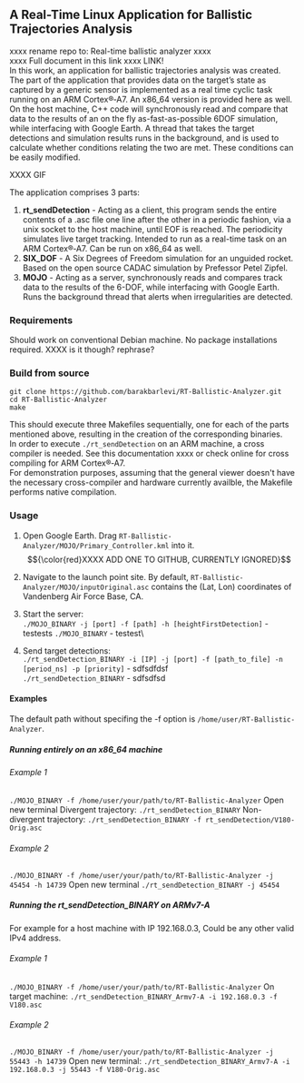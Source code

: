 ## A Real-Time Linux Application for Ballistic Trajectories Analysis
xxxx rename repo to: Real-time ballistic analyzer xxxx\
xxxx Full document in this link xxxx LINK!\
In this work, an application for ballistic trajectories analysis was created. The part of the application that provides data on the target’s state as captured by a generic sensor is implemented as a real time cyclic task running on an ARM Cortex®‑A7. An x86_64 version is provided here as well. On the host machine, C++ code will synchronously read and compare that data to the results of an on the fly as-fast-as-possible 6DOF simulation, while interfacing with Google Earth. A thread that takes the target detections and simulation results runs in the background, and is used to calculate whether conditions relating the two are met. These conditions can be easily modified.

XXXX GIF

The application comprises 3 parts:
1. **rt_sendDetection** - Acting as a client, this program sends the entire contents of a .asc file one line after the other in a periodic fashion, via a unix socket to the host machine, until EOF is reached. The periodicity simulates live target tracking. Intended to run as a real-time task on an ARM Cortex®‑A7. Can be run on x86_64 as well.
2. **SIX_DOF** - A Six Degrees of Freedom simulation for an unguided rocket. Based on the open source CADAC simulation by Prefessor Petel Zipfel.
3. **MOJO** - Acting as a server, synchronously reads and compares track data to the results of the 6-DOF, while interfacing with Google Earth. Runs the background thread that alerts when irregularities are detected.

### Requirements
Should work on conventional Debian machine. No package installations required.
XXXX is it though? rephrase? 

### Build from source
```
git clone https://github.com/barakbarlevi/RT-Ballistic-Analyzer.git
cd RT-Ballistic-Analyzer
make
```
This should execute three Makefiles sequentially, one for each of the parts mentioned above, resulting in the creation of the corresponding binaries.\
In order to execute `./rt_sendDetection` on an ARM machine, a cross compiler is needed. See this documentation xxxx or check online for cross compiling for ARM Cortex®‑A7.\
For demonstration purposes, assuming that the general viewer doesn't have the necessary cross-compiler and hardware currently availble, the Makefile performs native compilation.

### Usage
1. Open Google Earth. Drag `RT-Ballistic-Analyzer/MOJO/Primary_Controller.kml` into it. $${\color{red}XXXX ADD ONE TO GITHUB, CURRENTLY IGNORED}$$
2. Navigate to the launch point site. By default, `RT-Ballistic-Analyzer/MOJO/inputOriginal.asc` contains the (Lat, Lon) coordinates of Vandenberg Air Force Base, CA.
3. Start the server:\
`./MOJO_BINARY -j [port] -f [path] -h [heightFirstDetection]` - testests
`./MOJO_BINARY` - testest\

4. Send target detections:\
 `./rt_sendDetection_BINARY -i [IP] -j [port] -f [path_to_file] -n [period_ns] -p [priority]` - sdfsdfdsf\
 `./rt_sendDetection_BINARY` - sdfsdfsd

#### Examples
The default path without specifing the -f option is `/home/user/RT-Ballistic-Analyzer`.

##### Running entirely on an x86_64 machine
###### Example 1
`./MOJO_BINARY -f /home/user/your/path/to/RT-Ballistic-Analyzer`
Open new terminal
Divergent trajectory: `./rt_sendDetection_BINARY`
Non-divergent trajectory: `./rt_sendDetection_BINARY -f rt_sendDetection/V180-Orig.asc`

###### Example 2
`./MOJO_BINARY -f /home/user/your/path/to/RT-Ballistic-Analyzer -j 45454 -h 14739`
Open new terminal
`./rt_sendDetection_BINARY -j 45454`

##### Running the rt_sendDetection_BINARY on ARMv7-A
For example for a host machine with IP 192.168.0.3, Could be any other valid IPv4 address.

###### Example 1
`./MOJO_BINARY -f /home/user/your/path/to/RT-Ballistic-Analyzer`
On target machine:
`./rt_sendDetection_BINARY_Armv7-A -i 192.168.0.3 -f V180.asc`

###### Example 2
`./MOJO_BINARY -f /home/user/your/path/to/RT-Ballistic-Analyzer -j 55443 -h 14739`
Open new terminal:
`./rt_sendDetection_BINARY_Armv7-A -i 192.168.0.3 -j 55443 -f V180-Orig.asc`

